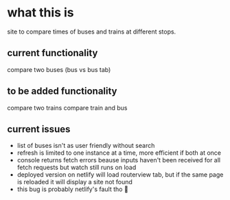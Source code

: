 # what this is
site to compare times of buses and trains at different stops.
## current functionality
compare two buses (bus vs bus tab)
## to be added functionality
compare two trains
compare train and bus
## current issues
- list of buses isn't as user friendly without search
- refresh is limited to one instance at a time, more efficient if both at once
- console returns fetch errors beause inputs haven't been received for all fetch requests but watch still runs on load
- deployed version on netlify will load routerview tab, but if the same page is reloaded it will display a site not found
 - this bug is probably netlify's fault tho 🗿